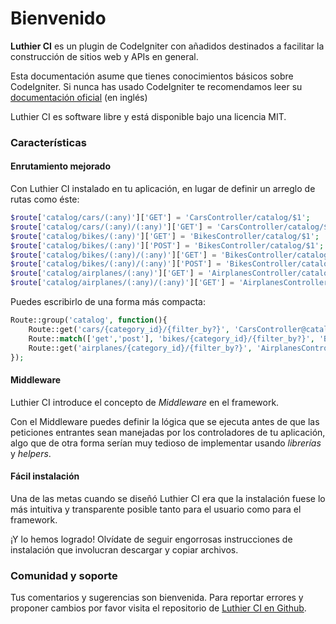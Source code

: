 # Bienvenido

**Luthier CI** es un plugin de CodeIgniter con añadidos destinados a facilitar la construcción de sitios web y APIs en general.

Esta documentación asume que tienes conocimientos básicos sobre CodeIgniter. Si nunca has usado CodeIgniter te recomendamos leer su [documentación oficial](https://www.codeigniter.com/user_guide) (en inglés)

Luthier CI es software libre y está disponible bajo una licencia MIT.

### Características

#### Enrutamiento mejorado

Con Luthier CI instalado en tu aplicación, en lugar de definir un arreglo de rutas como éste:

```php
$route['catalog/cars/(:any)']['GET'] = 'CarsController/catalog/$1';
$route['catalog/cars/(:any)/(:any)']['GET'] = 'CarsController/catalog/$1/$2';
$route['catalog/bikes/(:any)']['GET'] = 'BikesController/catalog/$1';
$route['catalog/bikes/(:any)']['POST'] = 'BikesController/catalog/$1';
$route['catalog/bikes/(:any)/(:any)']['GET'] = 'BikesController/catalog/$1/$2';
$route['catalog/bikes/(:any)/(:any)']['POST'] = 'BikesController/catalog/$1/$2';
$route['catalog/airplanes/(:any)']['GET'] = 'AirplanesController/catalog/$1/$2';
$route['catalog/airplanes/(:any)/(:any)']['GET'] = 'AirplanesController/catalog/$1/$2';
```

Puedes escribirlo de una forma más compacta:

```php
Route::group('catalog', function(){
    Route::get('cars/{category_id}/{filter_by?}', 'CarsController@catalog');
    Route::match(['get','post'], 'bikes/{category_id}/{filter_by?}', 'BikesController@catalog');
    Route::get('airplanes/{category_id}/{filter_by?}', 'AirplanesController@catalog');
});
```

#### Middleware

Luthier CI introduce el concepto de _Middleware_ en el framework.

Con el Middleware puedes definir la lógica que se ejecuta antes de que las peticiones entrantes sean manejadas por los controladores de tu aplicación, algo que de otra forma serían muy tedioso de implementar usando _librerías_ y _helpers_.

#### Fácil instalación

Una de las metas cuando se diseñó Luthier CI era que la instalación fuese lo más intuitiva y transparente posible tanto para el usuario como para el framework.

¡Y lo hemos logrado! Olvídate de seguir engorrosas instrucciones de instalación que involucran descargar y copiar archivos.

### Comunidad y soporte

Tus comentarios y sugerencias son bienvenida. Para reportar errores y proponer cambios por favor visita el repositorio de [Luthier CI en Github](https://github.com/ingeniasoftware/luthier-ci).